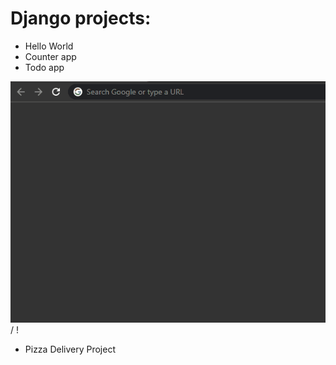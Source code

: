 # Django projects:
- Hello World
- Counter app
- Todo app

![ Alt text](todo.gif) / ! [](todo.gif)
- Pizza Delivery Project
